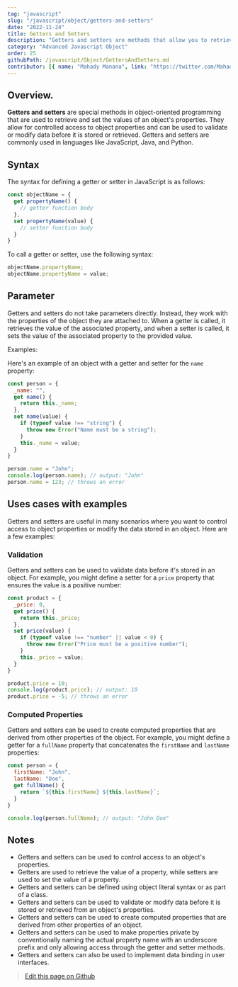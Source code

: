 ```yaml
---
tag: "javascript"
slug: "/javascript/object/getters-and-setters"
date: "2022-11-24"
title: Getters and Setters
description: "Getters and setters are methods that allow you to retrieve and set the values of object properties."
category: "Advanced Javascript Object"
order: 25
githubPath: /javascript/Object/GettersAndSetters.md
contributor: [{ name: "Mahady Manana", link: "https://twitter.com/MahadyManana" }]
---
```



## Overview.

**Getters and setters** are special methods in object-oriented programming that are used to retrieve and set the values of an object's properties. They allow for controlled access to object properties and can be used to validate or modify data before it is stored or retrieved. Getters and setters are commonly used in languages like JavaScript, Java, and Python.


## Syntax

The syntax for defining a getter or setter in JavaScript is as follows:

```javascript
const objectName = {
  get propertyName() {
    // getter function body
  },
  set propertyName(value) {
    // setter function body
  }
}
```
To call a getter or setter, use the following syntax:

```javascript
objectName.propertyName;
objectName.propertyName = value;
```

## Parameter

Getters and setters do not take parameters directly. Instead, they work with the properties of the object they are attached to. When a getter is called, it retrieves the value of the associated property, and when a setter is called, it sets the value of the associated property to the provided value.

Examples:

Here's an example of an object with a getter and setter for the `name` property:


```javascript
const person = {
  _name: "",
  get name() {
    return this._name;
  },
  set name(value) {
    if (typeof value !== "string") {
      throw new Error("Name must be a string");
    }
    this._name = value;
  }
}

person.name = "John";
console.log(person.name); // output: "John"
person.name = 123; // throws an error
```

## Uses cases with examples

Getters and setters are useful in many scenarios where you want to control access to object properties or modify the data stored in an object. Here are a few examples:

### Validation
Getters and setters can be used to validate data before it's stored in an object. For example, you might define a setter for a `price` property that ensures the value is a positive number:

```javascript
const product = {
  _price: 0,
  get price() {
    return this._price;
  },
  set price(value) {
    if (typeof value !== "number" || value < 0) {
      throw new Error("Price must be a positive number");
    }
    this._price = value;
  }
}

product.price = 10;
console.log(product.price); // output: 10
product.price = -5; // throws an error
```
### Computed Properties

Getters and setters can be used to create computed properties that are derived from other properties of the object. For example, you might define a getter for a `fullName` property that concatenates the `firstName` and `lastName` properties:


```javascript
const person = {
  firstName: "John",
  lastName: "Doe",
  get fullName() {
    return `${this.firstName} ${this.lastName}`;
  }
}

console.log(person.fullName); // output: "John Doe"
```

## Notes

- Getters and setters can be used to control access to an object's properties.
- Getters are used to retrieve the value of a property, while setters are used to set the value of a property.
- Getters and setters can be defined using object literal syntax or as part of a class.
- Getters and setters can be used to validate or modify data before it is stored or retrieved from an object's properties.
- Getters and setters can be used to create computed properties that are derived from other properties of an object.
- Getters and setters can be used to make properties private by conventionally naming the actual property name with an underscore prefix and only allowing access through the getter and setter methods.
- Getters and setters can also be used to implement data binding in user interfaces.



> <a href="https://github.com/mahady-manana/betatuto-docs/tree/main/docs/javascript/Object/GettersAndSetters.md}" target="_blank">Edit this page on Github</a>

